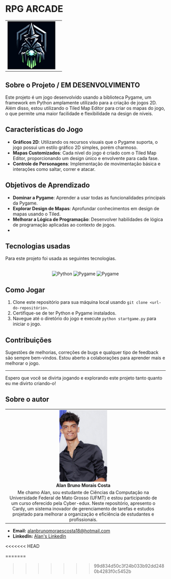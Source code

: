 # RPG ARCADE
|  |  |
|:-------------:|:------------------------------------------------------------:|
|  <img src="logo_acarde.png" width="150px"></br> 

## Sobre o Projeto / EM DESENVOLVIMENTO

Este projeto é um jogo desenvolvido usando a biblioteca Pygame, um framework em Python amplamente utilizado para a criação de jogos 2D. Além disso, estou utilizando o Tiled Map Editor para criar os mapas do jogo, o que permite uma maior facilidade e flexibilidade na design de níveis.


## Características do Jogo

- **Gráficos 2D**: Utilizando os recursos visuais que o Pygame suporta, o jogo possui um estilo gráfico 2D simples, porém charmoso.
- **Mapas Customizados**: Cada nível do jogo é criado com o Tiled Map Editor, proporcionando um design único e envolvente para cada fase.
- **Controle de Personagens**: Implementação de movimentação básica e interações como saltar, correr e atacar.


## Objetivos de Aprendizado

- **Dominar a Pygame**: Aprender a usar todas as funcionalidades principais da Pygame.
- **Explorar Design de Mapas**: Aprofundar conhecimentos em design de mapas usando o Tiled.
- **Melhorar a Lógica de Programação**: Desenvolver habilidades de lógica de programação aplicadas ao contexto de jogos.
- 
## Tecnologias usadas

Para este projeto foi usada as seguintes tecnologias.

<div style="display: inline_block" align= "center"><br>
<img height="20" width="80" src="https://img.shields.io/badge/Python-FFD43B?style=plastic&logo=python&logoColor=blue" alt="Python">
<img height="20" width="80" src="https://img.shields.io/badge/Pygame-e79c18?style=plastic&logo=python&logoColor=blue" alt="Pygame">
<img height="20" width="80" src="https://img.shields.io/badge/Tiled-Map-3fed6d?style=plastic&logoColor=blue" alt="Pygame">
</div>

## Como Jogar

1. Clone este repositório para sua máquina local usando `git clone <url-do-repositório>`.
2. Certifique-se de ter Python e Pygame instalados.
3. Navegue até o diretório do jogo e execute `python startgame.py` para iniciar o jogo.

## Contribuições

Sugestões de melhorias, correções de bugs e qualquer tipo de feedback são sempre bem-vindos. Estou aberto a colaborações para aprender mais e melhorar o jogo.

---

Espero que você se divirta jogando e explorando este projeto tanto quanto eu me divirto criando-o!
## Sobre o autor

<!-- Coloque seu nome, uma foto sua e uma pequena bio sobre você na seguinte tabela: -->
|  |  |
|:-------------:|:------------------------------------------------------------:|
|  <img src="_MG_2469.jpg" width="150px"></br> **Alan Bruno Morais Costa** | 
Me chamo Alan, sou estudante de Ciências da Computação na Universidade Federal de Mato Grosso (UFMT) e estou participando de um curso oferecido pela Cyber-edux. Neste repositório, apresento o Cardy, um sistema inovador de gerenciamento de tarefas e estudos projetado para melhorar a organização e eficiência de estudantes e profissionais.  |

- **Email:** alanbrunomoraescosta18@hotmail.com
- **LinkedIn:** [Alan's LinkedIn](https://www.linkedin.com/in/alan-morais-4861322b0)

<<<<<<< HEAD

=======
>>>>>>> 99d834d50c3f24b033b92dd2480b4283f0c5452b
